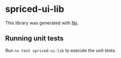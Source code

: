 # spriced-ui-lib

This library was generated with [Nx](https://nx.dev).

## Running unit tests

Run `nx test spriced-ui-lib` to execute the unit tests.
